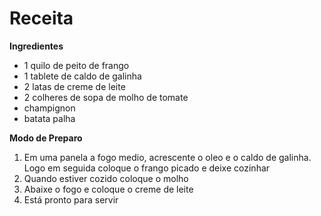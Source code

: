 # Receita

**Ingredientes**

* 1 quilo de peito de frango
* 1 tablete de caldo de galinha
* 2 latas de creme de leite
* 2 colheres de sopa de molho de tomate
* champignon
* batata palha



**Modo de Preparo**

1. Em uma panela a fogo medio, acrescente o oleo e o caldo de galinha. Logo em seguida coloque o frango picado e deixe cozinhar
2. Quando estiver cozido coloque o molho
3. Abaixe o fogo e coloque o creme de leite
4. Está pronto para servir

